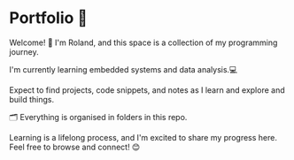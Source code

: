 # Portfolio  🚀

Welcome! 👋 I'm Roland, and this space is a collection of my programming journey. 

I'm currently learning embedded systems and data analysis.💻

Expect to find projects, code snippets, and notes as I learn and explore and build things.

🗂️ Everything is organised in folders in this repo.

Learning is a lifelong process, and I'm excited to share my progress here. 
Feel free to browse and connect! 😊
